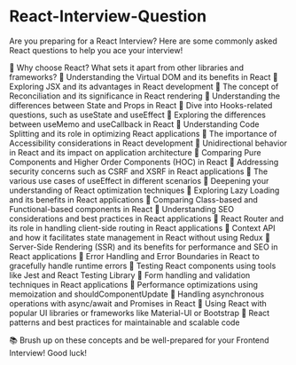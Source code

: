# React-Interview-Question

Are you preparing for a React Interview?
Here are some commonly asked React questions to help you ace your interview!

🌲 Why choose React? What sets it apart from other libraries and frameworks?
🌲 Understanding the Virtual DOM and its benefits in React
🌲 Exploring JSX and its advantages in React development
🌲 The concept of Reconciliation and its significance in React rendering
🌲 Understanding the differences between State and Props in React 
🌲 Dive into Hooks-related questions, such as useState and useEffect
🌲 Exploring the differences between useMemo and useCallback in React
🌲 Understanding Code Splitting and its role in optimizing React applications
🌲 The importance of Accessibility considerations in React development
🌲 Unidirectional behavior in React and its impact on application architecture
🌲 Comparing Pure Components and Higher Order Components (HOC) in React
🌲 Addressing security concerns such as CSRF and XSRF in React applications
🌲 The various use cases of useEffect in different scenarios
🌲 Deepening your understanding of React optimization techniques
🌲 Exploring Lazy Loading and its benefits in React applications
🌲 Comparing Class-based and Functional-based components in React
🌲 Understanding SEO considerations and best practices in React applications
🌲 React Router and its role in handling client-side routing in React applications
🌲 Context API and how it facilitates state management in React without using Redux
🌲 Server-Side Rendering (SSR) and its benefits for performance and SEO in React applications
🌲 Error Handling and Error Boundaries in React to gracefully handle runtime errors
🌲 Testing React components using tools like Jest and React Testing Library
🌲 Form handling and validation techniques in React applications
🌲 Performance optimizations using memoization and shouldComponentUpdate
🌲 Handling asynchronous operations with async/await and Promises in React
🌲 Using React with popular UI libraries or frameworks like Material-UI or Bootstrap
🌲 React patterns and best practices for maintainable and scalable code

📚 Brush up on these concepts and be well-prepared for your Frontend Interview! Good luck!
